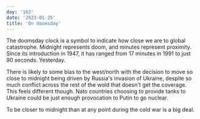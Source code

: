 ```yaml
---
day: '162'
date: '2023-01-25'
title: 'On doomsday'
---
```


The doomsday clock is a symbol to indicate how close we are to global catastrophe. Midnight represents doom, and minutes represent proximity. Since its introduction in 1947, it has ranged from 17 minutes in 1991 to just 90 seconds. Yesterday.

There is likely to some bias to the west/north with the decision to move so close to midnight being driven by Russia's invasion of Ukraine, despite so much conflict across the rest of the wold that doesn't get the coverage. This feels different though. Nato countries choosing to provide tanks to Ukraine could be just enough provocation to Putin to go nuclear.

To be closer to midnight than at any point during the cold war is a big deal.
